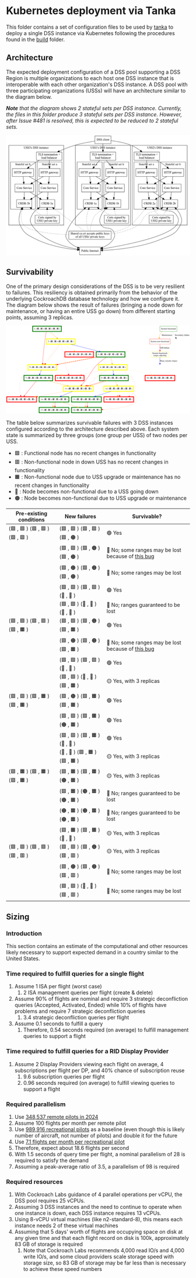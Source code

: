 # Kubernetes deployment via Tanka

This folder contains a set of configuration files to be used by
[tanka](https://tanka.dev/install) to deploy a single DSS instance via
Kubernetes following the procedures found in the [build](..) folder.

## Architecture

The expected deployment configuration of a DSS pool supporting a DSS Region is
multiple organizations to each host one DSS instance that is interoperable with
each other organization's DSS instance.  A DSS pool with three participating
organizations (USSs) will have an architecture similar to the diagram below.

_**Note** that the diagram shows 2 stateful sets per DSS instance.  Currently, the
files in this folder produce 3 stateful sets per DSS instance.  However, after
Issue #481 is resolved, this is expected to be reduced to 2 stateful sets._

![Pool architecture diagram](../../assets/generated/pool_architecture.png)

## Survivability

One of the primary design considerations of the DSS is to be very resilient to
failures.  This resiliency is obtained primarily from the behavior of the
underlying CockroachDB database technology and how we configure it.  The diagram
below shows the result of failures (bringing a node down for maintenance, or
having an entire USS go down) from different starting points, assuming 3 replicas.

![Survivability diagram](../../assets/generated/survivability_3x2.svg)


The table
below summarizes survivable failures with 3 DSS instances configured according
to the architecture described above.  Each system state is summarized by three
groups (one group per USS) of two nodes per USS.

* 🟩 : Functional node has no recent changes in functionality
* 🟥 : Non-functional node in down USS has no recent changes in functionality
* 🟧 : Non-functional node due to USS upgrade or maintenance has no recent changes in functionality
* 🔴 : Node becomes non-functional due to a USS going down
* 🟠 : Node becomes non-functional due to USS upgrade or maintenance

| Pre-existing conditions  | New failures | Survivable?
| --- | --- | ---
| (🟩 , 🟩 ) (🟩 , 🟩 ) (🟩 , 🟩 ) | (🟩 , 🟩 ) (🟩 , 🟩 ) (🟩 , 🟠 ) | 🟢 Yes
|                                    | (🟩 , 🟩 ) (🟩 , 🟠 ) (🟩 , 🟠 ) | 🔴 No; some ranges may be lost because of [this bug](https://github.com/cockroachdb/cockroach/issues/66159)
|                                    | (🟩 , 🟠 ) (🟩 , 🟠 ) (🟩 , 🟠 ) | 🔴 No; some ranges may be lost
|                                    | (🟩 , 🟩 ) (🟩 , 🟩 ) (🔴 , 🔴 ) | 🟢 Yes
|                                    | (🟩 , 🟩 ) (🔴 , 🔴 ) (🔴 , 🔴 ) | 🔴 No; ranges guaranteed to be lost
| (🟩 , 🟩 ) (🟩 , 🟩 ) (🟩 , 🟧 ) | (🟩 , 🟩 ) (🟩 , 🟠 ) (🟩 , 🟧 ) | 🟢 Yes
|                                    | (🟩 , 🟠 ) (🟩 , 🟠 ) (🟩 , 🟧 ) | 🔴 No; some ranges may be lost because of [this bug](https://github.com/cockroachdb/cockroach/issues/66159)
|                                    | (🟩 , 🟩 ) (🟩 , 🟩 ) (🔴 , 🔴 ) | 🟢 Yes
|                                    | (🟩 , 🟩 ) (🔴 , 🔴 ) (🟩 , 🟧 ) | 🟡 Yes, with 3 replicas
| (🟩 , 🟩 ) (🟩 , 🟧 ) (🟩 , 🟧 ) | (🟩 , 🟠 ) (🟩 , 🟧 ) (🟩 , 🟧 ) | 🟢 Yes
|                                    | (🟩 , 🟩 ) (🟩 , 🟧 ) (🟠 , 🟧 ) | 🟢 Yes
|                                    | (🟩 , 🟩 ) (🟩 , 🟧 ) (🔴 , 🔴 ) | 🟢 Yes
|                                    | (🔴 , 🔴 ) (🟩 , 🟧 ) (🟩 , 🟧 ) | 🟡 Yes, with 3 replicas
| (🟩 , 🟧 ) (🟩 , 🟧 ) (🟩 , 🟧 ) | (🟩 , 🟧 ) (🟩 , 🟧 ) (🟠 , 🟧 ) | 🟡 Yes, with 3 replicas
|                                    | (🟩 , 🟧 ) (🟠 , 🟧 ) (🟠 , 🟧 ) | 🔴 No; ranges guaranteed to be lost
|                                    | (🟠 , 🟧 ) (🟠 , 🟧 ) (🟠 , 🟧 ) | 🔴 No; ranges guaranteed to be lost
|                                    | (🟩 , 🟧 ) (🟩 , 🟧 ) (🔴 , 🔴 ) | 🟡 Yes, with 3 replicas
| (🟩 , 🟩 ) (🟩 , 🟩 ) (🟥 , 🟥 ) | (🟩 , 🟩 ) (🟩 , 🟠 ) (🟥 , 🟥 ) | 🟡 Yes, with 3 replicas
|                                    | (🟩 , 🟠 ) (🟩 , 🟠 ) (🟥 , 🟥 ) | 🔴 No; some ranges may be lost
|                                    | (🟩 , 🟩 ) (🔴 , 🔴 ) (🟥 , 🟥 ) | 🔴 No; some ranges may be lost

## Sizing

### Introduction
This section contains an estimate of the computational and other resources
likely necessary to support expected demand in a country similar to the United
States.

### Time required to fulfill queries for a single flight
1. Assume 1 ISA per flight (worst case)
    1. 2 ISA management queries per flight (create & delete)
1. Assume 90% of flights are nominal and require 3 strategic deconfliction queries (Accepted, Activated, Ended) while 10% of flights have problems and require 7 strategic deconfliction queries
    1. 3.4 strategic deconfliction queries per flight
1. Assume 0.1 seconds to fulfill a query
    1. Therefore, 0.54 seconds required (on average) to fulfill management queries to support a flight

### Time required to fulfill queries for a RID Display Provider
1. Assume 2 Display Providers viewing each flight on average, 4 subscriptions per flight per DP, and 40% chance of subscription reuse
    1. 9.6 subscription queries per flight
    1. 0.96 seconds required (on average) to fulfill viewing queries to support a flight

### Required parallelism
1. Use [348,537 remote pilots in 2024](https://www.faa.gov/uas/resources/by_the_numbers/)
1. Assume 100 flights per month per remote pilot
1. Use [989,916 recreational pilots](https://www.faa.gov/data_research/aviation/aerospace_forecasts/media/FY2020-40_faa_aerospace_forecast.pdf) as a baseline (even though this is likely number of aircraft, not number of pilots) and double it for the future
1. Use [7.1 flights per month per recreational pilot](https://www.faa.gov/data_research/aviation/aerospace_forecasts/media/FY2020-40_faa_aerospace_forecast.pdf)
1. Therefore, expect about 18.6 flights per second
1. With 1.5 seconds of query time per flight, a nominal parallelism of 28 is required to satisfy the demand
1. Assuming a peak-average ratio of 3.5, a parallelism of 98 is required

### Required resources
1. With Cockroach Labs guidance of 4 parallel operations per vCPU, the DSS pool requires 25 vCPUs.
1. Assuming 3 DSS instances and the need to continue to operate when one instance is down, each DSS instance requires 13 vCPUs.
1. Using 8-vCPU virtual machines (like n2-standard-8), this means each instance needs 2 of these virtual machines
1. Assuming that 5 days' worth of flights are occupying space on disk at any given time and that each flight record on disk is 100k, approximately 83 GB of storage is required
    1. Note that Cockroach Labs recommends 4,000 read IO/s and 4,000 write IO/s, and some cloud providers scale storage speed with storage size, so 83 GB of storage may be far less than is necessary to achieve these speed numbers
